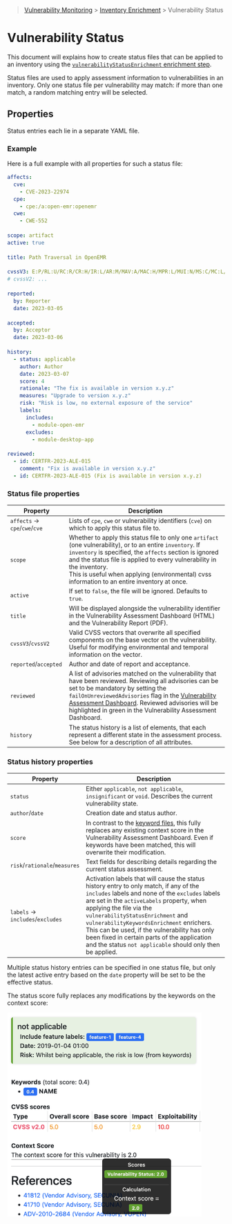 > [Vulnerability Monitoring](../inventory-enrichment-overview.md) > [Inventory Enrichment](inventory-enrichment.md) >
> Vulnerability Status

# Vulnerability Status

This document will explains how to create status files that can be applied to an inventory using the
[`vulnerabilityStatusEnrichment` enrichment step](steps.md).

Status files are used to apply assessment information to vulnerabilities in an inventory. Only one status file per
vulnerability may match: if more than one match, a random matching entry will be selected.

## Properties

Status entries each lie in a separate YAML file.

### Example

Here is a full example with all properties for such a status file:

```yaml
affects:
  cve:
    - CVE-2023-22974
  cpe:
    - cpe:/a:open-emr:openemr
  cwe:
    - CWE-552

scope: artifact
active: true

title: Path Traversal in OpenEMR

cvssV3: E:P/RL:U/RC:R/CR:H/IR:L/AR:M/MAV:A/MAC:H/MPR:L/MUI:N/MS:C/MC:L/MI:N/MA:L
# cvssV2: ...

reported:
  by: Reporter
  date: 2023-03-05

accepted:
  by: Acceptor
  date: 2023-03-06

history:
  - status: applicable
    author: Author
    date: 2023-03-07
    score: 4
    rationale: "The fix is available in version x.y.z"
    measures: "Upgrade to version x.y.z"
    risk: "Risk is low, no external exposure of the service"
    labels:
      includes:
        - module-open-emr
      excludes:
        - module-desktop-app

reviewed:
  - id: CERTFR-2023-ALE-015
    comment: "Fix is available in version x.y.z"
  - id: CERTFR-2023-ALE-015 (Fix is available in version x.y.z)
```

### Status file properties

| Property                      | Description                                                                                                                                                                                                                                                                                                                                                               |
|-------------------------------|---------------------------------------------------------------------------------------------------------------------------------------------------------------------------------------------------------------------------------------------------------------------------------------------------------------------------------------------------------------------------|
| `affects` → `cpe`/`cwe`/`cve` | Lists of `cpe`, `cwe` or vulnerability identifiers (`cve`) on which to apply this status file to.                                                                                                                                                                                                                                                                         |
| `scope`                       | Whether to apply this status file to only one `artifact` (one vulnerability), or to an entire `inventory`. If `inventory` is specified, the `affects` section is ignored and the status file is applied to every vulnerability in the inventory.<br/>This is useful when applying (environmental) cvss information to an entire inventory at once.                        |
| `active`                      | If set to `false`, the file will be ignored. Defaults to `true`.                                                                                                                                                                                                                                                                                                          |
| `title`                       | Will be displayed alongside the vulnerability identifier in the Vulnerability Assessment Dashboard (HTML) and the Vulnerability Report (PDF).                                                                                                                                                                                                                             |
| `cvssV3`/`cvssV2`             | Valid CVSS vectors that overwrite all specified components on the base vector on the vulnerability. Useful for modifying environmental and temporal information on the vector.                                                                                                                                                                                            |
| `reported`/`accepted`         | Author and date of report and acceptance.                                                                                                                                                                                                                                                                                                                                 |
| `reviewed`                    | A list of advisories matched on the vulnerability that have been reviewed. Reviewing all advisories can be set to be mandatory by setting the `failOnUnreviewedAdvisories` flag in the [Vulnerability Assessment Dashboard](steps.md#vulnerability-assessment-dashboard-vad). Reviewed advisories will be highlighted in green in the Vulnerability Assessment Dashboard. |
| `history`                     | The status history is a list of elements, that each represent a different state in the assessment process. See below for a description of all attributes.                                                                                                                                                                                                                 |

### Status history properties

| Property                         | Description                                                                                                                                                                                                                                                                                                                                                                                                                                                     |
|----------------------------------|-----------------------------------------------------------------------------------------------------------------------------------------------------------------------------------------------------------------------------------------------------------------------------------------------------------------------------------------------------------------------------------------------------------------------------------------------------------------|
| `status`                         | Either `applicable`, `not applicable`, `insignificant` or `void`. Describes the current vulnerability state.                                                                                                                                                                                                                                                                                                                                                    |
| `author`/`date`                  | Creation date and status author.                                                                                                                                                                                                                                                                                                                                                                                                                                |
| `score`                          | In contrast to the [keyword files](vulnerability-keywords.md), this fully replaces any existing context score in the Vulnerability Assessment Dashboard. Even if keywords have been matched, this will overwrite their modification.                                                                                                                                                                                                                            |
| `risk`/`rationale`/`measures`    | Text fields for describing details regarding the current status assessment.                                                                                                                                                                                                                                                                                                                                                                                     |
| `labels` → `includes`/`excludes` | Activation labels that will cause the status history entry to only match, if any of the `includes` labels and none of the `excludes` labels are set in the `activeLabels` property, when applying the file via the `vulnerabilityStatusEnrichment` and `vulnerabilityKeywordsEnrichment` enrichers. This can be used, if the vulnerability has only been fixed in certain parts of the application and the status `not applicable` should only then be applied. |

Multiple status history entries can be specified in one status file, but only the latest active entry based on the
`date` property will be set to be the effective status.

The status score fully replaces any modifications by the keywords on the context score:

<img alt="Modified context score via status file" src="modified-context-score-status.png" width="450"/>

